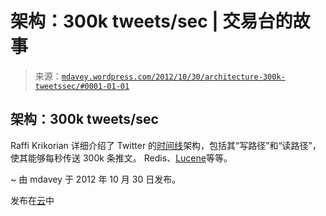 <!--yml

类别：未分类

日期：2024 年 05 月 18 日 06:33:54

-->

# 架构：300k tweets/sec | 交易台的故事

> 来源：[`mdavey.wordpress.com/2012/10/30/architecture-300k-tweetssec/#0001-01-01`](https://mdavey.wordpress.com/2012/10/30/architecture-300k-tweetssec/#0001-01-01)

## 架构：300k tweets/sec

Raffi Krikorian 详细介绍了 Twitter 的[时间线](http://www.infoq.com/presentations/Real-Time-Delivery-Twitter)架构，包括其“写路径”和“读路径”，使其能够每秒传送 300k 条推文。 Redis、[Lucene](http://www.umiacs.umd.edu/~jimmylin/publications/Busch_etal_ICDE2012.pdf)等等。

~ 由 mdavey 于 2012 年 10 月 30 日发布。

发布在[云](https://mdavey.wordpress.com/category/hpc/cloud/)中
